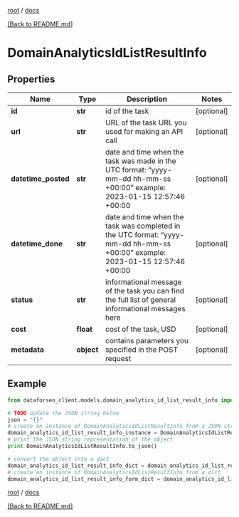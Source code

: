 [root](./../ "root") / [docs](./ "docs")

[[Back to README.md]](./../README.md "[Back to README.md]")

# DomainAnalyticsIdListResultInfo

## Properties

Name | Type | Description | Notes
------------ | ------------- | ------------- | -------------
**id** | **str** | id of the task | [optional]
**url** | **str** | URL of the task URL you used for making an API call | [optional]
**datetime_posted** | **str** | date and time when the task was made in the UTC format: “yyyy-mm-dd hh-mm-ss +00:00” example: 2023-01-15 12:57:46 +00:00 | [optional]
**datetime_done** | **str** | date and time when the task was completed in the UTC format: “yyyy-mm-dd hh-mm-ss +00:00” example: 2023-01-15 12:57:46 +00:00 | [optional]
**status** | **str** | informational message of the task you can find the full list of general informational messages here | [optional]
**cost** | **float** | cost of the task, USD | [optional]
**metadata** | **object** | contains parameters you specified in the POST request | [optional]

## Example

```python
from dataforseo_client.models.domain_analytics_id_list_result_info import DomainAnalyticsIdListResultInfo

# TODO update the JSON string below
json = "{}"
# create an instance of DomainAnalyticsIdListResultInfo from a JSON string
domain_analytics_id_list_result_info_instance = DomainAnalyticsIdListResultInfo.from_json(json)
# print the JSON string representation of the object
print DomainAnalyticsIdListResultInfo.to_json()

# convert the object into a dict
domain_analytics_id_list_result_info_dict = domain_analytics_id_list_result_info_instance.to_dict()
# create an instance of DomainAnalyticsIdListResultInfo from a dict
domain_analytics_id_list_result_info_form_dict = domain_analytics_id_list_result_info.from_dict(domain_analytics_id_list_result_info_dict)
```

  

[root](./../ "root") / [docs](./ "docs")

[[Back to README.md]](./../README.md "[Back to README.md]")